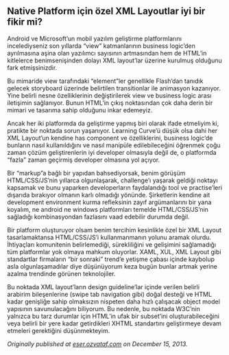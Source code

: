 ## Native Platform için özel XML Layoutlar iyi bir fikir mi?

Android ve Microsoft’un mobil yazılım geliştirme platformlarını incelediyseniz son yıllarda “view” katmanlarının business logic’den ayrılmasına aşina olan yazılımcı sayısının artmasından hem de HTML’in kitlelerce benimsenişinden dolayı XML layout’lar üzerine kurulmuş olduğunu fark etmişsinizdir.

Bu mimaride view tarafındaki “element”ler genellikle Flash’dan tanıdık gelecek storyboard üzerinde belirtilen transitionlar ile animasyon kazanıyor. Yine belirli nesne özelliklerinin değiştirilerek view ve business logic arası iletişimin sağlanıyor. Bunun HTML’in çıkış noktasından çok daha derin bir mimari ve tasarıma sahip olduğunu inkar edemeyiz.

Ancak her iki platformda da geliştirme yapmış biri olarak ifade etmeliyim ki, pratikte bir noktada sorun yaşanıyor. Learning Curve’ü düşük olsa dahi her XML Layout’un kendine has component ve özelliklerini, business logic’de bunların nasıl kullanıldığını ve nasıl manipüle edilebileceğini öğrenmek çoğu zaman çözüm geliştirenlerin iyi developer olmasıyla değil de, o platformda “fazla” zaman geçirmiş developer olmasına yol açıyor.

Bir “markup”a bağlı bir yapıdan bahsediyorsak, benim görüşüm HTML/CSS/JS’nin yıllarca olgunlaşarak, challenge’ı yaşarak geldiği noktayı kapsamak ve bunu yaparken developerların faydalandığı tool ve practise’leri dışarıda bırakıyor olmanın karlı olmadığı yönünde. Şirketlerin kendine ait development environment kurma refleksinin zayıf argümanlarını bir yana koyalım, ne android ne windows platformları temelde HTML/CSS/JS’nin sağladığı kombinasyondan fazlasını vaad edebilir durumda değil.

Bir platform oluşturuyor olsam benim tercihim kesinlikle özel bir XML Layout tasarlamaktansa HTML/CSS/JS’i kullanmanmanın yolunu aramak olurdu. İhtiyaçları komunitenin belirlemediği, sürekliliğini ve gelişimini sağlamadığı tüm platformlar yok olmaya mahkum oluyorlar. XAML, XUL, XML Layout gibi standartlar firmaların “bir sonraki” trend’e yetişme çabası içinde kaybolup asla olgunlaşamadılar diye düşünüyorum keza bugün bunlar artmak yerine azalma trendinde görünen teknolojiler.

Bu noktada XML layout’ların design guideline’lar içinde verilen belirli arabirim bileşenlerine (swipe tab navigation gibi) doğal desteği ve HTML kadar genişliğe sahip olmaksızın nispeten daha hızlı çalışacak object model yapısının savunulacağını biliyorum. Bu nedenle, bu noktada W3C’nin yalnızca bu tarz durumlar için HTML’in ufak bir subset’ini oluşturabileceğini veya belirli bir yere kadar getirdikleri XHTML standartını geliştirmeye devam etmeleri gerektiğini düşünmekteyim.

*Originally published at* [*eser.ozvataf.com*](http://eser.ozvataf.com/native-platform-icin-ozel-xml-layoutlar-iyi-bir-fikir-mi/) *on December 15, 2013.*